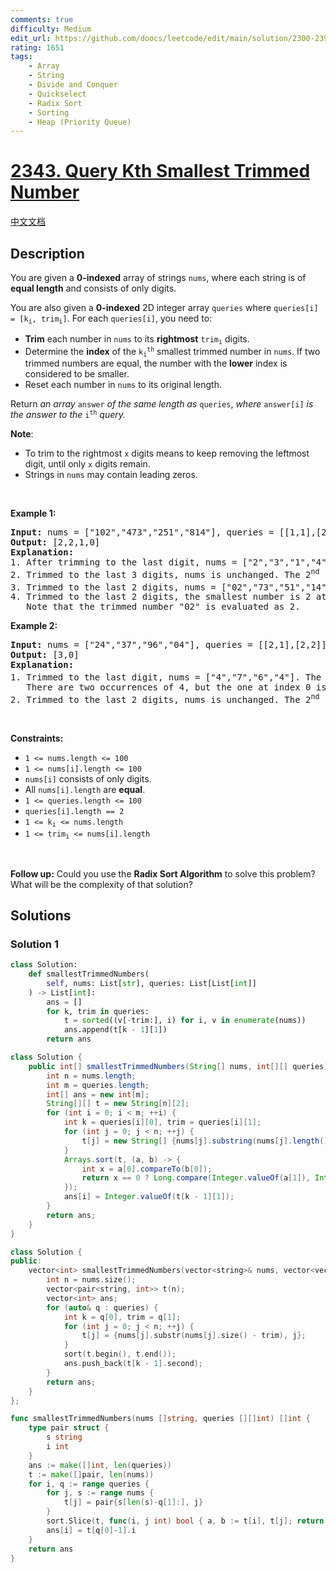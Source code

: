 ```yaml
---
comments: true
difficulty: Medium
edit_url: https://github.com/doocs/leetcode/edit/main/solution/2300-2399/2343.Query%20Kth%20Smallest%20Trimmed%20Number/README_EN.md
rating: 1651
tags:
    - Array
    - String
    - Divide and Conquer
    - Quickselect
    - Radix Sort
    - Sorting
    - Heap (Priority Queue)
---
```


# [2343. Query Kth Smallest Trimmed Number](https://leetcode.com/problems/query-kth-smallest-trimmed-number)

[中文文档](/solution/2300-2399/2343.Query%20Kth%20Smallest%20Trimmed%20Number/README.md)

## Description

<p>You are given a <strong>0-indexed</strong> array of strings <code>nums</code>, where each string is of <strong>equal length</strong> and consists of only digits.</p>

<p>You are also given a <strong>0-indexed</strong> 2D integer array <code>queries</code> where <code>queries[i] = [k<sub>i</sub>, trim<sub>i</sub>]</code>. For each <code>queries[i]</code>, you need to:</p>

<ul>
	<li><strong>Trim</strong> each number in <code>nums</code> to its <strong>rightmost</strong> <code>trim<sub>i</sub></code> digits.</li>
	<li>Determine the <strong>index</strong> of the <code>k<sub>i</sub><sup>th</sup></code> smallest trimmed number in <code>nums</code>. If two trimmed numbers are equal, the number with the <strong>lower</strong> index is considered to be smaller.</li>
	<li>Reset each number in <code>nums</code> to its original length.</li>
</ul>

<p>Return <em>an array </em><code>answer</code><em> of the same length as </em><code>queries</code>,<em> where </em><code>answer[i]</code><em> is the answer to the </em><code>i<sup>th</sup></code><em> query.</em></p>

<p><strong>Note</strong>:</p>

<ul>
	<li>To trim to the rightmost <code>x</code> digits means to keep removing the leftmost digit, until only <code>x</code> digits remain.</li>
	<li>Strings in <code>nums</code> may contain leading zeros.</li>
</ul>

<p>&nbsp;</p>
<p><strong class="example">Example 1:</strong></p>

<pre>
<strong>Input:</strong> nums = [&quot;102&quot;,&quot;473&quot;,&quot;251&quot;,&quot;814&quot;], queries = [[1,1],[2,3],[4,2],[1,2]]
<strong>Output:</strong> [2,2,1,0]
<strong>Explanation:</strong>
1. After trimming to the last digit, nums = [&quot;2&quot;,&quot;3&quot;,&quot;1&quot;,&quot;4&quot;]. The smallest number is 1 at index 2.
2. Trimmed to the last 3 digits, nums is unchanged. The 2<sup>nd</sup> smallest number is 251 at index 2.
3. Trimmed to the last 2 digits, nums = [&quot;02&quot;,&quot;73&quot;,&quot;51&quot;,&quot;14&quot;]. The 4<sup>th</sup> smallest number is 73.
4. Trimmed to the last 2 digits, the smallest number is 2 at index 0.
   Note that the trimmed number &quot;02&quot; is evaluated as 2.
</pre>

<p><strong class="example">Example 2:</strong></p>

<pre>
<strong>Input:</strong> nums = [&quot;24&quot;,&quot;37&quot;,&quot;96&quot;,&quot;04&quot;], queries = [[2,1],[2,2]]
<strong>Output:</strong> [3,0]
<strong>Explanation:</strong>
1. Trimmed to the last digit, nums = [&quot;4&quot;,&quot;7&quot;,&quot;6&quot;,&quot;4&quot;]. The 2<sup>nd</sup> smallest number is 4 at index 3.
   There are two occurrences of 4, but the one at index 0 is considered smaller than the one at index 3.
2. Trimmed to the last 2 digits, nums is unchanged. The 2<sup>nd</sup> smallest number is 24.
</pre>

<p>&nbsp;</p>
<p><strong>Constraints:</strong></p>

<ul>
	<li><code>1 &lt;= nums.length &lt;= 100</code></li>
	<li><code>1 &lt;= nums[i].length &lt;= 100</code></li>
	<li><code>nums[i]</code> consists of only digits.</li>
	<li>All <code>nums[i].length</code> are <strong>equal</strong>.</li>
	<li><code>1 &lt;= queries.length &lt;= 100</code></li>
	<li><code>queries[i].length == 2</code></li>
	<li><code>1 &lt;= k<sub>i</sub> &lt;= nums.length</code></li>
	<li><code>1 &lt;= trim<sub>i</sub> &lt;= nums[i].length</code></li>
</ul>

<p>&nbsp;</p>
<p><strong>Follow up:</strong> Could you use the <strong>Radix Sort Algorithm</strong> to solve this problem? What will be the complexity of that solution?</p>

## Solutions

### Solution 1

<!-- tabs:start -->

```python
class Solution:
    def smallestTrimmedNumbers(
        self, nums: List[str], queries: List[List[int]]
    ) -> List[int]:
        ans = []
        for k, trim in queries:
            t = sorted((v[-trim:], i) for i, v in enumerate(nums))
            ans.append(t[k - 1][1])
        return ans
```

```java
class Solution {
    public int[] smallestTrimmedNumbers(String[] nums, int[][] queries) {
        int n = nums.length;
        int m = queries.length;
        int[] ans = new int[m];
        String[][] t = new String[n][2];
        for (int i = 0; i < m; ++i) {
            int k = queries[i][0], trim = queries[i][1];
            for (int j = 0; j < n; ++j) {
                t[j] = new String[] {nums[j].substring(nums[j].length() - trim), String.valueOf(j)};
            }
            Arrays.sort(t, (a, b) -> {
                int x = a[0].compareTo(b[0]);
                return x == 0 ? Long.compare(Integer.valueOf(a[1]), Integer.valueOf(b[1])) : x;
            });
            ans[i] = Integer.valueOf(t[k - 1][1]);
        }
        return ans;
    }
}
```

```cpp
class Solution {
public:
    vector<int> smallestTrimmedNumbers(vector<string>& nums, vector<vector<int>>& queries) {
        int n = nums.size();
        vector<pair<string, int>> t(n);
        vector<int> ans;
        for (auto& q : queries) {
            int k = q[0], trim = q[1];
            for (int j = 0; j < n; ++j) {
                t[j] = {nums[j].substr(nums[j].size() - trim), j};
            }
            sort(t.begin(), t.end());
            ans.push_back(t[k - 1].second);
        }
        return ans;
    }
};
```

```go
func smallestTrimmedNumbers(nums []string, queries [][]int) []int {
	type pair struct {
		s string
		i int
	}
	ans := make([]int, len(queries))
	t := make([]pair, len(nums))
	for i, q := range queries {
		for j, s := range nums {
			t[j] = pair{s[len(s)-q[1]:], j}
		}
		sort.Slice(t, func(i, j int) bool { a, b := t[i], t[j]; return a.s < b.s || a.s == b.s && a.i < b.i })
		ans[i] = t[q[0]-1].i
	}
	return ans
}
```

<!-- tabs:end -->

<!-- end -->
